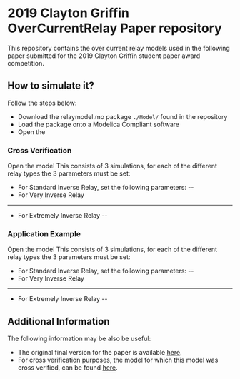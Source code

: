 # 2019 Clayton Griffin OverCurrentRelay Paper repository

This repository contains the over current relay models used in the following paper submitted for the 2019 Clayton Griffin student paper award competition.

## How to simulate it?
Follow the steps below:

- Download the relaymodel.mo package `./Model/` found in the repository
- Load the package onto a Modelica Compliant software
- Open the 


### Cross Verification
Open the model This consists of 3 simulations, for each of the different relay types the 3 parameters must be set:
  - For Standard Inverse Relay, set the following parameters:
  -- 
  - For Very Inverse Relay
  ---
  - For Extremely Inverse Relay
  --

### Application Example
Open the model This consists of 3 simulations, for each of the different relay types the 3 parameters must be set:
  - For Standard Inverse Relay, set the following parameters:
  -- 
  - For Very Inverse Relay
  ---
  - For Extremely Inverse Relay
  --
  
## Additional Information

The following information may be also be useful:
- The original final version for the paper is available [here]().
- For cross verification purposes, the model for which this model was cross verified, can be found [here](https://ieeexplore.ieee.org/abstract/document/6389585).


